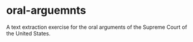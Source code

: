 # oral-arguemnts
A text extraction exercise for the oral arguments of the Supreme Court of the United States.
